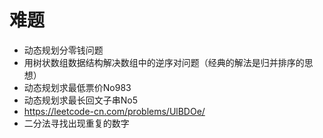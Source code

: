# 难题

- 动态规划分零钱问题
- 用树状数组数据结构解决数组中的逆序对问题（经典的解法是归并排序的思想）
- 动态规划求最低票价No983
- 动态规划求最长回文子串No5
- https://leetcode-cn.com/problems/UlBDOe/
- 二分法寻找出现重复的数字
